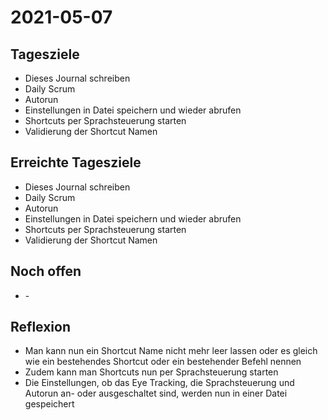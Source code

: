 # 2021-05-07
## Tagesziele
* Dieses Journal schreiben
* Daily Scrum
* Autorun 
* Einstellungen in Datei speichern und wieder abrufen  
* Shortcuts per Sprachsteuerung starten
* Validierung der Shortcut Namen
## Erreichte Tagesziele
* Dieses Journal schreiben
* Daily Scrum
* Autorun
* Einstellungen in Datei speichern und wieder abrufen
* Shortcuts per Sprachsteuerung starten
* Validierung der Shortcut Namen
## Noch offen
* \-
## Reflexion
* Man kann nun ein Shortcut Name nicht mehr leer lassen oder es gleich wie ein bestehendes Shortcut oder ein bestehender Befehl nennen
* Zudem kann man Shortcuts nun per Sprachsteuerung starten
* Die Einstellungen, ob das Eye Tracking, die Sprachsteuerung und Autorun an- oder ausgeschaltet sind, werden nun in einer Datei gespeichert